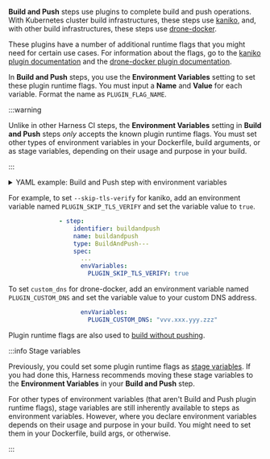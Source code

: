 **Build and Push** steps use plugins to complete build and push operations. With Kubernetes cluster build infrastructures, these steps use [kaniko](https://github.com/GoogleContainerTools/kaniko/blob/main/README.md), and, with other build infrastructures, these steps use [drone-docker](https://github.com/drone-plugins/drone-docker/blob/master/README.md).

These plugins have a number of additional runtime flags that you might need for certain use cases. For information about the flags, go to the [kaniko plugin documentation](https://github.com/GoogleContainerTools/kaniko/blob/main/README.md#additional-flags) and the [drone-docker plugin documentation](https://plugins.drone.io/plugins/docker).

In **Build and Push** steps, you use the **Environment Variables** setting to set these plugin runtime flags. You must input a **Name** and **Value** for each variable. Format the name as `PLUGIN_FLAG_NAME`.

:::warning

Unlike in other Harness CI steps, the **Environment Variables** setting in **Build and Push** steps *only* accepts the known plugin runtime flags. You must set other types of environment variables in your Dockerfile, build arguments, or as stage variables, depending on their usage and purpose in your build.

:::

<details>
<summary>YAML example: Build and Push step with environment variables</summary>

This YAML example shows a Build and Push to GAR step with `PLUGIN` environment variables.

```yaml
              - step:
                  identifier: pushGCR
                  name: push GCR
                  type: BuildAndPushGAR ## Type depends the selected Build and Push step, such as Docker, GAR, ACR, and so on.
                  spec: ## Some parts of 'step.spec' vary by Build and Push step type (Docker, GAR, ACR, etc).
                    connectorRef: YOUR_GCR_CONNECTOR
                    host: "us.gcr.io"
                    projectID: "some-gcp-project"
                    imageName: "some-image-name"
                    tags:
                      - "1.0"
                      - "1.2"
                    buildArgs:
                      foo: bar
                      hello: world
                    labels:
                      foo: bar
                      hello: world
                    target: dev-env
                    context: "."
                    dockerfile: "harnessDockerfile"
                    remoteCacheImage: "test/cache"
                    envVariables: ## Specify plugin runtime flags as environment variables under 'step.spec'.
                      PLUGIN_TAR_PATH: ./harnesstarpath
                      PLUGIN_IMAGE_DOWNLOAD_RETRY: "2"
                      PLUGIN_COMPRESSED_CACHING: "false"
                      PLUGIN_USE_NEW_RUN: "true"
                      PLUGIN_GARBAGE: yoyo
```

</details>

For example, to set `--skip-tls-verify` for kaniko, add an environment variable named `PLUGIN_SKIP_TLS_VERIFY` and set the variable value to `true`.

```yaml
              - step:
                  identifier: buildandpush
                  name: buildandpush
                  type: BuildAndPush---
                  spec:
                    ...
                    envVariables:
                      PLUGIN_SKIP_TLS_VERIFY: true
```

To set `custom_dns` for drone-docker, add an environment variable named `PLUGIN_CUSTOM_DNS` and set the variable value to your custom DNS address.

```yaml
                    envVariables:
                      PLUGIN_CUSTOM_DNS: "vvv.xxx.yyy.zzz"
```

Plugin runtime flags are also used to [build without pushing](/docs/continuous-integration/use-ci/build-and-upload-artifacts/build-without-push).

:::info Stage variables

Previously, you could set some plugin runtime flags as [stage variables](/docs/platform/pipelines/add-a-stage/#stage-variables). If you had done this, Harness recommends moving these stage variables to the **Environment Variables** in your **Build and Push** step.

For other types of environment variables (that aren't Build and Push plugin runtime flags), stage variables are still inherently available to steps as environment variables. However, where you declare environment variables depends on their usage and purpose in your build. You might need to set them in your Dockerfile, build args, or otherwise.

:::